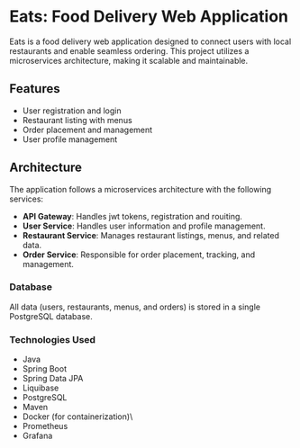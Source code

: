 # Eats: Food Delivery Web Application

Eats is a food delivery web application designed to connect users with local restaurants and enable seamless ordering. This project utilizes a microservices architecture, making it scalable and maintainable.

## Features

- User registration and login
- Restaurant listing with menus
- Order placement and management
- User profile management

## Architecture

The application follows a microservices architecture with the following services:
- **API Gateway**: Handles jwt tokens, registration and rouiting.
- **User Service**: Handles user information and profile management.
- **Restaurant Service**: Manages restaurant listings, menus, and related data.
- **Order Service**: Responsible for order placement, tracking, and management.

### Database

All data (users, restaurants, menus, and orders) is stored in a single PostgreSQL database.

### Technologies Used

- Java
- Spring Boot
- Spring Data JPA
- Liquibase
- PostgreSQL
- Maven
- Docker (for containerization)\
- Prometheus
- Grafana
